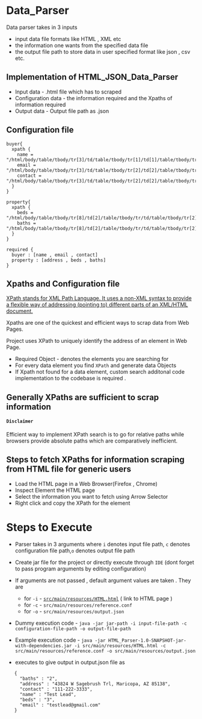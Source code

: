 # Data_Parser
Data parser takes in 3 inputs
* input data file formats like HTML , XML etc
* the information one wants from the specified data file 
* the output file path to store data in user specified format like json , csv etc.

## Implementation of HTML_JSON_Data_Parser
* Input data - .html file which has to scraped
* Configuration data - the information required and the Xpaths of information required
* Output data - Output file path as .json

## Configuration file
```
buyer{
  xpath {
    name = "/html/body/table/tbody/tr[3]/td/table/tbody/tr[1]/td[1]/table/tbody/tr[8]/td[2]/font/strong"
    email = "/html/body/table/tbody/tr[3]/td/table/tbody/tr[2]/td[2]/table/tbody/tr[4]/td/font/a"
    contact = "/html/body/table/tbody/tr[3]/td/table/tbody/tr[2]/td[2]/table/tbody/tr[3]/td/font/a"
  }
}

property{
  xpath {
    beds = "/html/body/table/tbody/tr[8]/td[2]/table/tbody/tr/td/table/tbody/tr[2]/td/font[3]/strong[1]"
    baths = "/html/body/table/tbody/tr[8]/td[2]/table/tbody/tr/td/table/tbody/tr[2]/td/font[3]/strong[2]"
  }
}

required {
  buyer : [name , email , contact]
  property : [address , beds , baths]
}
```

## Xpaths and Configuration file
[XPath stands for XML Path Language. It uses a non-XML syntax to provide a flexible way of addressing (pointing to) different parts of an XML/HTML document.](https://developer.mozilla.org/en-US/docs/Web/XPath)

Xpaths are one of the quickest and efficient ways to scrap data from Web Pages.

Project uses XPath to uniquely identify the address of an element in Web Page.
* Required Object - denotes the elements you are searching for 
* For every data element you find ```XPath``` and generate data Objects
* If Xpath not found for a data element, custom search additonal code implementation to the codebase is required .

## Generally XPaths are sufficient to scrap information

#### ```Disclaimer```

Efficient way to implement XPath search is to go for relative paths while browsers provide absolute paths which are comparatively inefficient.

## Steps to fetch XPaths for information scraping from HTML file for generic users 
* Load the HTML page in a Web Browser(Firefox , Chrome)
* Inspect Element the HTML page
* Select the information you want to fetch using Arrow Selector 
* Right click and copy the XPath for the element

# Steps to Execute
* Parser takes in 3 arguments where ```i``` denotes input file path, ```c``` denotes configuration file path,```o``` denotes output file path


    
* Create jar file for the project or directly execute through ```IDE``` (dont forget to pass program arguments by editing configuration)
* If arguments are not passed , default argument values are taken . They are

  * for ```-i``` - [```src/main/resources/HTML.html```](https://drive.google.com/file/d/1eJUXg-fQ6oQEBTn2eVor1InRH-lS6nW-/view?usp=sharing) ( link to HTML page )
  * for ```-c``` - ```src/main/resources/reference.conf```
  * for ```-o``` - ```src/main/resources/output.json```
  
* Dummy execution code -     ``` java -jar jar-path -i input-file-path -c configuration-file-path -o output-file-path ```
* Example execution code -   ``` java -jar HTML_Parser-1.0-SNAPSHOT-jar-with-dependencies.jar -i src/main/resources/HTML.html -c src/main/resources/reference.conf -o src/main/resources/output.json ```
* executes to give output in output.json file as
```
   {
     "baths" : "2",
     "address" : "43824 W Sagebrush Trl, Maricopa, AZ 85138",
     "contact" : "111-222-3333",
     "name" : "Test Lead",
     "beds" : "3",
     "email" : "testlead@gmail.com"
   }
```




